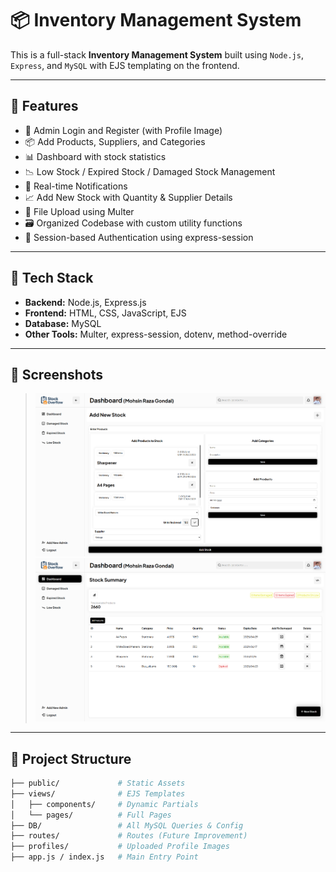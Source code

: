 # 📦 Inventory Management System

This is a full-stack **Inventory Management System** built using `Node.js`, `Express`, and `MySQL` with EJS templating on the frontend.

---

## 🔧 Features

- 🧾 Admin Login and Register (with Profile Image)
- 📦 Add Products, Suppliers, and Categories
- 📊 Dashboard with stock statistics
- 📉 Low Stock / Expired Stock / Damaged Stock Management
- 🔔 Real-time Notifications
- 📈 Add New Stock with Quantity & Supplier Details
- 📁 File Upload using Multer
- 🗃️ Organized Codebase with custom utility functions
- 🔐 Session-based Authentication using express-session

---

## 🧪 Tech Stack

- **Backend:** Node.js, Express.js
- **Frontend:** HTML, CSS, JavaScript, EJS
- **Database:** MySQL
- **Other Tools:** Multer, express-session, dotenv, method-override

---

## 📸 Screenshots

> ![Dashboard Screenshot](screenshots/add_stock.png)
> ![Add Stock Screenshot](screenshots/dashboard.png)

---

## 📂 Project Structure

```bash
├── public/             # Static Assets
├── views/              # EJS Templates
│   ├── components/     # Dynamic Partials
│   └── pages/          # Full Pages
├── DB/                 # All MySQL Queries & Config
├── routes/             # Routes (Future Improvement)
├── profiles/           # Uploaded Profile Images
├── app.js / index.js   # Main Entry Point
